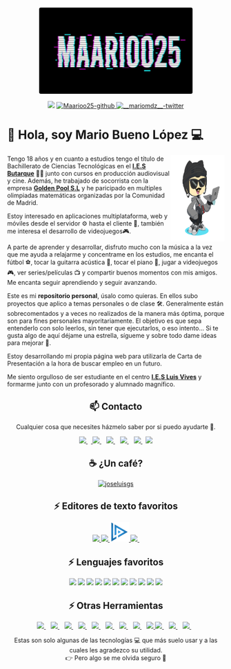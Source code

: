 <p align="center">
  <a href="https://github.com/Maarioo25" target="_blank">
    <img loading="lazy" height="200" style="border-radius: 0.25rem;" 
      src=".\banner.jpeg" alt="Banner" 
      borderRadius='1rem' boxShadow = '0 5px 18px rgba(0,0,0,0.3)'>
  </a>
</p>

<p align="center"> 
    <img src="https://img.shields.io/aur/last-modified/s"/>
    <a href="https://github.com/Maarioo25" target="_blank">
        <img loadin="lazy" src="https://img.shields.io/github/followers/Maarioo25?style=social" alt="Maarioo25-github"/>
    </a>
    <a href="https://twitter.com/__mariomdz__" target="_blank">
        <img loading="lazy" src="https://img.shields.io/twitter/follow/__mariomdz__?style=social" alt="__mariomdz__-twitter" />
    </a>
</p>

#  👋 Hola, soy Mario Bueno López 💻

<img loading="lazy" height= "200" width=25% src=".\Mario Bueno.png" alt="Octogato" align="right">

Tengo 18 años y en cuanto a estudios tengo el título de Bachillerato de Ciencias Tecnológicas en el [**I.E.S Butarque**](https://www.educa2.madrid.org/web/centro.ies.butarque.leganes) 👨‍🎓 junto con cursos en producción audiovisual y cine. Además, he trabajado de socorrista con la empresa [**Golden Pool S.L**](https://piscinasgoldenpool.es/) y he paricipado en multiples olimpiadas matemáticas organizadas por la Comunidad de Madrid.

Estoy interesado en aplicaciones multiplataforma, web y móviles desde el servidor ⚙️ hasta el cliente 📱, también me interesa el desarrollo de videojuegos🎮.

A parte de aprender y desarrollar, disfruto mucho con la música a la vez que me ayuda a relajarme y concentrame en los estudios, me encanta el fútbol ⚽, tocar la guitarra acústica 🎸, tocar el piano 🎹, jugar a videojuegos 🎮, ver series/películas 📺 y compartir buenos momentos con mis amigos. Me encanta seguir aprendiendo y seguir avanzando.

Este es mi **repositorio personal**, úsalo como quieras. En ellos subo proyectos que aplico a temas personales o de clase 🛠. Generalmente están sobrecomentados y a veces no realizados de la manera más óptima, porque son para fines personales mayoritariamente. El objetivo es que sepa entenderlo con solo leerlos, sin tener que ejecutarlos, o eso intento... Si te gusta algo de aquí déjame una estrella, sígueme y sobre todo dame ideas para mejorar 💪.

Estoy desarrollando mi propia página web para utilizarla de Carta de Presentación a la hora de buscar empleo en un futuro.

Me siento orgulloso de ser estudiante en el centro [**I.E.S Luis Vives**](https://www.iesluisvives.es/) y formarme junto con un profesorado y alumnado magnífico.

<h2 align="center">📫 Contacto</h2>
<p align="center">
  Cualquier cosa que necesites házmelo saber por si puedo ayudarte 💬.
</p>
<p align="center">
    <a href="https://github.com/Maarioo25" target="_blank">
        <img loading="lazy" src="https://distreau.com/github.svg" 
    height="50">
    </a> &nbsp;&nbsp;<a href="https://www.instagram.com/_mariobueno/" target="_blank">
        <img loading="lazy" src="https://upload.wikimedia.org/wikipedia/commons/thumb/5/58/Instagram-Icon.png/800px-Instagram-Icon.png" 
    height="50">
    </a> &nbsp;&nbsp;
    <a href="https://twitter.com/__mariomdz__" target="_blank">
        <img loading="lazy" src="https://i.imgur.com/U4Uiaef.png" 
    height="50">
    </a> &nbsp;&nbsp;
    <a href="https://www.linkedin.com/in/mario-bueno-l%C3%B3pez-a35181250/" target="_blank">
        <img loading="lazy" src="https://upload.wikimedia.org/wikipedia/commons/thumb/c/ca/LinkedIn_logo_initials.png/768px-LinkedIn_logo_initials.png" 
    height="50">
    </a> &nbsp;&nbsp;
    <a href="https://discordapp.com/users/Maarioo25#3802" target="_blank">
        <img loading="lazy" src="https://logodownload.org/wp-content/uploads/2017/11/discord-logo-4-1.png" 
    height="50"> 
    </a>&nbsp
    <a href="https://www.reddit.com/user/xXMaarioo25Xx" target="_blank">
        <img loading="lazy" src="https://logodownload.org/wp-content/uploads/2018/02/reddit-logo-16.png" 
    height="50">
    </a>
</p>

<h2 align="center">☕ ¿Un café?</h2>
<p align="center">
    <a href="https://www.buymeacoffee.com/MarioBueno" target="_blank"> 
      <img loading="lazy" src="https://cdn.buymeacoffee.com/buttons/v2/default-blue.png" height="48" alt="joseluisgs" />
    </a>
  </p>

<h2 align="center">⚡ Editores de texto favoritos</h2>

<p align="center">
  <a href="https://code.visualstudio.com/" target="_blank">
        <img loading="lazy" src="https://user-images.githubusercontent.com/674621/71187801-14e60a80-2280-11ea-94c9-e56576f76baf.png" 
    height="45">
    </a>
  <a href="https://www.jetbrains.com/es-es/idea/" target="_blank">
        <img loading="lazy" src="https://resources.jetbrains.com/storage/products/intellij-idea/img/meta/intellij-idea_logo_300x300.png" 
    height="45">
    </a>
    <a href="https://lapce.dev/" target="_blank">
        <img loading="lazy" src="https://raw.githubusercontent.com/lapce/lapce/master/extra/images/logo.png" 
    height="45">
    </a>
    <a href="https://brackets.io/" target="_blank">
        <img loading="lazy" src="https://brackets.io/img/brackets.svg" 
    height="45">
    </a>
  <img loading="lazy" src="" 
  height="45">
</p>

<h2 align="center">⚡ Lenguajes favoritos</h2>
<p align="center">
  <img loading="lazy" src="https://www.jetbrains.com/academy/img/icon-kotlin-new.svg" 
  height="45">
  <img loading="lazy" src="https://upload.wikimedia.org/wikipedia/commons/thumb/c/c3/Python-logo-notext.svg/1869px-Python-logo-notext.svg.png" 
  height="45">
  <img loading="lazy" src="https://upload.wikimedia.org/wikipedia/commons/thumb/9/99/Unofficial_JavaScript_logo_2.svg/480px-Unofficial_JavaScript_logo_2.svg.png" 
  height="45">
  <img loading="lazy" src="https://upload.wikimedia.org/wikipedia/commons/thumb/4/4c/Typescript_logo_2020.svg/1200px-Typescript_logo_2020.svg.png" 
  height="45">
  <img loading="lazy" src="https://upload.wikimedia.org/wikipedia/commons/thumb/6/61/HTML5_logo_and_wordmark.svg/512px-HTML5_logo_and_wordmark.svg.png" 
  height="45">
  <img loading="lazy" src="https://upload.wikimedia.org/wikipedia/commons/thumb/d/d5/CSS3_logo_and_wordmark.svg/1200px-CSS3_logo_and_wordmark.svg.png" 
  height="45">
  <img loading="lazy" src="https://www.albertoluebbert.com/blog/wp-content/uploads/2018/11/lenguaje-c.png" 
  height="45">
  <img loading="lazy" src="https://upload.wikimedia.org/wikipedia/commons/thumb/1/18/ISO_C%2B%2B_Logo.svg/1200px-ISO_C%2B%2B_Logo.svg.png" 
  height="45">
  <img loading="lazy" src="https://seeklogo.com/images/C/c-sharp-c-logo-02F17714BA-seeklogo.com.png" 
  height="45">
  <img loading="lazy" src="https://cdn.iconscout.com/icon/free/png-256/xml-file-2330558-1950399.png" 
  height="45">
  <img loading="lazy" src="https://brandslogos.com/wp-content/uploads/images/large/java-logo-1.png" 
  height="45">
</p>

<h2 align="center">⚡ Otras Herramientas</h2>
<p align="center">
  <a href="https://www.microsoft.com/es-es/microsoft-365/word?activetab=tabs%3afaqheaderregion3" target="_blank">
        <img loading="lazy" src="https://upload.wikimedia.org/wikipedia/commons/thumb/f/fd/Microsoft_Office_Word_%282019%E2%80%93present%29.svg/800px-Microsoft_Office_Word_%282019%E2%80%93present%29.svg.png" 
    height="45">
    </a>&nbsp;&nbsp;
    <a href="https://www.microsoft.com/es-es/microsoft-365/excel" target="_blank">
        <img loading="lazy" src="https://upload.wikimedia.org/wikipedia/commons/thumb/3/34/Microsoft_Office_Excel_%282019%E2%80%93present%29.svg/1200px-Microsoft_Office_Excel_%282019%E2%80%93present%29.svg.png" 
    height="45">
    </a>&nbsp;&nbsp;
    <a href="https://www.adobe.com/es/products/photoshop.html" target="_blank">
        <img loading="lazy" src="https://upload.wikimedia.org/wikipedia/commons/thumb/a/af/Adobe_Photoshop_CC_icon.svg/180px-Adobe_Photoshop_CC_icon.svg.png" 
    height="45">
    </a>&nbsp;&nbsp;
    <a href="https://www.adobe.com/es/products/photoshop-lightroom.html" target="_blank">
        <img loading="lazy" src="https://upload.wikimedia.org/wikipedia/commons/thumb/b/b6/Adobe_Photoshop_Lightroom_CC_logo.svg/1200px-Adobe_Photoshop_Lightroom_CC_logo.svg.png" 
    height="45">
    </a>&nbsp;&nbsp;
    <a href="https://www.adobe.com/es/products/illustrator.html" target="_blank">
        <img loading="lazy" src="https://upload.wikimedia.org/wikipedia/commons/thumb/f/fb/Adobe_Illustrator_CC_icon.svg/1200px-Adobe_Illustrator_CC_icon.svg.png" 
    height="45">
    </a>&nbsp;&nbsp;
    <a href="https://www.gimp.org/" target="_blank">
        <img loading="lazy" src="https://upload.wikimedia.org/wikipedia/commons/thumb/4/45/The_GIMP_icon_-_gnome.svg/1200px-The_GIMP_icon_-_gnome.svg.png" 
    height="45">
    </a>&nbsp;&nbsp;
    <a href="https://inkscape.org/es/" target="_blank">
        <img loading="lazy" src="https://upload.wikimedia.org/wikipedia/commons/thumb/0/0d/Inkscape_Logo.svg/1200px-Inkscape_Logo.svg.png" 
    height="45">
    </a>&nbsp;&nbsp;
    <a href="https://unity.com/es" target="_blank">
        <img loading="lazy" src="https://cdn.worldvectorlogo.com/logos/unity-69.svg" 
    height="45">
    </a>&nbsp;&nbsp;
    <a href="https://www.blender.org/" target="_blank">
        <img loading="lazy" src="https://upload.wikimedia.org/wikipedia/commons/thumb/0/0c/Blender_logo_no_text.svg/1200px-Blender_logo_no_text.svg.png" 
    height="45">
    </a>
    <a href="https://obsproject.com/es" target="_blank">
        <img loading="lazy" src="https://obsproject.com/assets/images/new_icon_small-r.png" 
    height="45">
    </a>&nbsp;&nbsp;
    <a href="https://streamlabs.com/es-es/" target="_blank">
        <img loading="lazy" src="https://assets.stickpng.com/images/608563de8ae72d000493caa0.png" 
    height="45">
    </a>&nbsp;&nbsp;
    <a href="https://www.blackmagicdesign.com/es/products/davinciresolve" target="_blank">
        <img loading="lazy" src="https://upload.wikimedia.org/wikipedia/commons/thumb/9/90/DaVinci_Resolve_17_logo.svg/1200px-DaVinci_Resolve_17_logo.svg.png" 
    height="45">
    </a>&nbsp;&nbsp;
</p>

<p align="center">
Estas son solo algunas de las tecnologías 💻 que más suelo usar y a las cuales les agradezco su utilidad.
<br>👉 Pero algo se me olvida seguro 🤔
</p>
